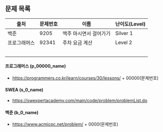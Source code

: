 ## 문제 목록




| 출처         | 문제번호 | 이름                   | 난이도(Level) |
| ------------ | -------- | ---------------------- | ------------- |
| 백준         | 9205     | 맥주 마시면서 걸어가기 | Silver 1      |
| 프로그래머스 | 92341    | 주차 요금 계산         | Level 2       |
|              |          |                        |               |
|              |          |                        |               |
|              |          |                        |               |
|              |          |                        |               |
|              |          |                        |               |



#### 프로그래머스 (p_00000_name)

- https://programmers.co.kr/learn/courses/30/lessons/ + 00000(문제번호)

#### SWEA (s_0_name)

- https://swexpertacademy.com/main/code/problem/problemList.do

#### 백준 (b_0_name)

- https://www.acmicpc.net/problem/ + 0000(문제번호)

